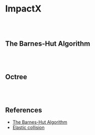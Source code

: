 # ImpactX

<br></br>

## The Barnes-Hut Algorithm

<br></br>

## Octree

<br></br>

## References
- [The Barnes-Hut Algorithm](http://arborjs.org/docs/barnes-hut)
- [Elastic collision](https://en.wikipedia.org/wiki/Elastic_collision#CITEREFSerwayJewett2014)
